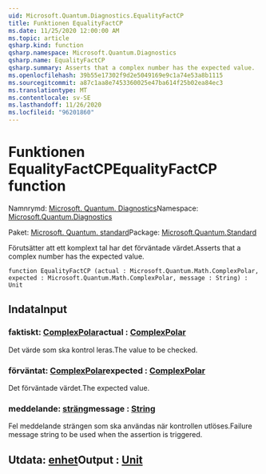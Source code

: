 ```yaml
---
uid: Microsoft.Quantum.Diagnostics.EqualityFactCP
title: Funktionen EqualityFactCP
ms.date: 11/25/2020 12:00:00 AM
ms.topic: article
qsharp.kind: function
qsharp.namespace: Microsoft.Quantum.Diagnostics
qsharp.name: EqualityFactCP
qsharp.summary: Asserts that a complex number has the expected value.
ms.openlocfilehash: 39b55e17302f9d2e5049169e9c1a74e53a8b1115
ms.sourcegitcommit: a87c1aa8e7453360025e47ba614f25b02ea84ec3
ms.translationtype: MT
ms.contentlocale: sv-SE
ms.lasthandoff: 11/26/2020
ms.locfileid: "96201860"
---
```

# <a name="equalityfactcp-function"></a><span data-ttu-id="19896-102">Funktionen EqualityFactCP</span><span class="sxs-lookup"><span data-stu-id="19896-102">EqualityFactCP function</span></span>

<span data-ttu-id="19896-103">Namnrymd: [Microsoft. Quantum. Diagnostics](xref:Microsoft.Quantum.Diagnostics)</span><span class="sxs-lookup"><span data-stu-id="19896-103">Namespace: [Microsoft.Quantum.Diagnostics](xref:Microsoft.Quantum.Diagnostics)</span></span>

<span data-ttu-id="19896-104">Paket: [Microsoft. Quantum. standard](https://nuget.org/packages/Microsoft.Quantum.Standard)</span><span class="sxs-lookup"><span data-stu-id="19896-104">Package: [Microsoft.Quantum.Standard](https://nuget.org/packages/Microsoft.Quantum.Standard)</span></span>


<span data-ttu-id="19896-105">Förutsätter att ett komplext tal har det förväntade värdet.</span><span class="sxs-lookup"><span data-stu-id="19896-105">Asserts that a complex number has the expected value.</span></span>

```qsharp
function EqualityFactCP (actual : Microsoft.Quantum.Math.ComplexPolar, expected : Microsoft.Quantum.Math.ComplexPolar, message : String) : Unit
```


## <a name="input"></a><span data-ttu-id="19896-106">Indata</span><span class="sxs-lookup"><span data-stu-id="19896-106">Input</span></span>

### <a name="actual--complexpolar"></a><span data-ttu-id="19896-107">faktiskt: [ComplexPolar](xref:Microsoft.Quantum.Math.ComplexPolar)</span><span class="sxs-lookup"><span data-stu-id="19896-107">actual : [ComplexPolar](xref:Microsoft.Quantum.Math.ComplexPolar)</span></span>

<span data-ttu-id="19896-108">Det värde som ska kontrol leras.</span><span class="sxs-lookup"><span data-stu-id="19896-108">The value to be checked.</span></span>


### <a name="expected--complexpolar"></a><span data-ttu-id="19896-109">förväntat: [ComplexPolar](xref:Microsoft.Quantum.Math.ComplexPolar)</span><span class="sxs-lookup"><span data-stu-id="19896-109">expected : [ComplexPolar](xref:Microsoft.Quantum.Math.ComplexPolar)</span></span>

<span data-ttu-id="19896-110">Det förväntade värdet.</span><span class="sxs-lookup"><span data-stu-id="19896-110">The expected value.</span></span>


### <a name="message--string"></a><span data-ttu-id="19896-111">meddelande: [sträng](xref:microsoft.quantum.lang-ref.string)</span><span class="sxs-lookup"><span data-stu-id="19896-111">message : [String](xref:microsoft.quantum.lang-ref.string)</span></span>

<span data-ttu-id="19896-112">Fel meddelande strängen som ska användas när kontrollen utlöses.</span><span class="sxs-lookup"><span data-stu-id="19896-112">Failure message string to be used when the assertion is triggered.</span></span>



## <a name="output--unit"></a><span data-ttu-id="19896-113">Utdata: [enhet](xref:microsoft.quantum.lang-ref.unit)</span><span class="sxs-lookup"><span data-stu-id="19896-113">Output : [Unit](xref:microsoft.quantum.lang-ref.unit)</span></span>

